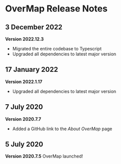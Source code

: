 # OverMap Release Notes

## 3 December 2022
**Version 2022.12.3**
- Migrated the entire codebase to Typescript
- Upgraded all dependencies to latest major version

## 17 January 2022
**Version 2022.1.17**
- Upgraded all dependencies to latest major version

## 7 July 2020
**Version 2020.7.7**
- Added a GitHub link to the *About OverMap* page

## 5 July 2020
**Version 2020.7.5**
OverMap launched!